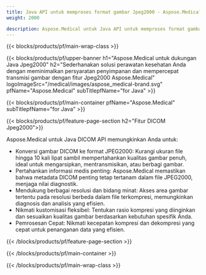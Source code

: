 ```yaml
---
title: Java API untuk memproses format gambar Jpeg2000 - Aspose.Medical
weight: 2000

description: Aspose.Medical untuk Java API untuk memproses format gambar Jpeg2000
---
```


{{< blocks/products/pf/main-wrap-class >}}

{{< blocks/products/pf/upper-banner h1="Aspose.Medical untuk dukungan Java Jpeg2000" h2="Sederhanakan solusi perawatan kesehatan Anda dengan meminimalkan persyaratan penyimpanan dan mempercepat transmisi gambar dengan fitur Jpeg2000 Aspose.Medical" logoImageSrc="/medical/images/aspose_medical-brand.svg" pfName="Aspose.Medical" subTitlepfName="for Java" >}}

{{< blocks/products/pf/main-container pfName="Aspose.Medical" subTitlepfName="for Java" >}}

{{< blocks/products/pf/feature-page-section h2="Fitur DICOM Jpeg2000">}}

<p>Aspose.Medical untuk Java DICOM API memungkinkan Anda untuk:</p>

<ul>
<li>Konversi gambar DICOM ke format JPEG2000: Kurangi ukuran file hingga 10 kali lipat sambil mempertahankan kualitas gambar penuh, ideal untuk mengarsipkan, mentransmisikan, atau berbagi gambar.</li>
<li>Pertahankan informasi medis penting: Aspose.Medical memastikan bahwa metadata DICOM penting tetap tertanam dalam file JPEG2000, menjaga nilai diagnostik.</li>
<li>Mendukung berbagai resolusi dan bidang minat: Akses area gambar tertentu pada resolusi berbeda dalam file terkompresi, memungkinkan diagnosis dan analisis yang efisien.</li>
<li>Nikmati kustomisasi fleksibel: Tentukan rasio kompresi yang diinginkan dan sesuaikan kualitas gambar berdasarkan kebutuhan spesifik Anda.</li>
<li>Pemrosesan Cepat: Nikmati kecepatan kompresi dan dekompresi yang cepat untuk penanganan data yang efisien.</li>
</ul>

{{< /blocks/products/pf/feature-page-section >}}

{{< /blocks/products/pf/main-container >}}

{{< /blocks/products/pf/main-wrap-class >}}